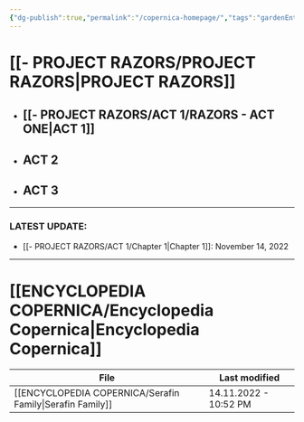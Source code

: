 ```yaml
---
{"dg-publish":true,"permalink":"/copernica-homepage/","tags":"gardenEntry"}
---
```




# [[- PROJECT RAZORS/PROJECT RAZORS\|PROJECT RAZORS]]
* ## [[- PROJECT RAZORS/ACT 1/RAZORS - ACT ONE\|ACT 1]]
* ## ACT 2
* ## ACT 3
---

### **LATEST UPDATE:**
- [[- PROJECT RAZORS/ACT 1/Chapter 1\|Chapter 1]]: November 14, 2022


---
# [[ENCYCLOPEDIA COPERNICA/Encyclopedia Copernica\|Encyclopedia Copernica]]

| File                                                         | Last modified         |
| ------------------------------------------------------------ | --------------------- |
| [[ENCYCLOPEDIA COPERNICA/Serafin Family\|Serafin Family]] | 14.11.2022 - 10:52 PM |


